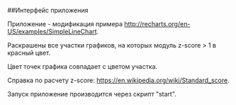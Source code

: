 ##Интерфейс приложения

Приложение - модификация примера http://recharts.org/en-US/examples/SimpleLineChart.

Раскрашены все участки графиков, на которых модуль z-score > 1 в красный цвет.

Цвет точек графика совпадает с цветом участка.

Справка по расчету z-score: https://en.wikipedia.org/wiki/Standard_score.

Запуск приложение производится через скрипт "start".

